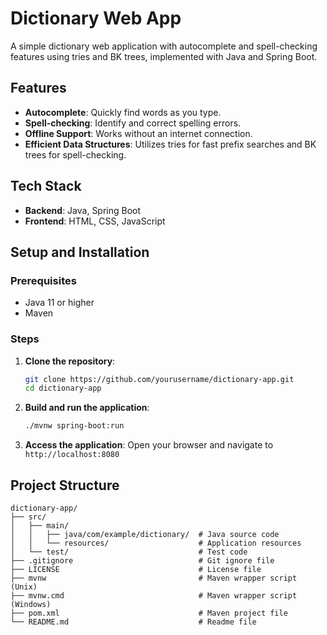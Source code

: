 # Dictionary Web App

A simple dictionary web application with autocomplete and spell-checking features using tries and BK trees, implemented with Java and Spring Boot.

## Features

- **Autocomplete**: Quickly find words as you type.
- **Spell-checking**: Identify and correct spelling errors.
- **Offline Support**: Works without an internet connection.
- **Efficient Data Structures**: Utilizes tries for fast prefix searches and BK trees for spell-checking.

## Tech Stack

- **Backend**: Java, Spring Boot
- **Frontend**: HTML, CSS, JavaScript

## Setup and Installation

### Prerequisites

- Java 11 or higher
- Maven

### Steps

1. **Clone the repository**:
    ```bash
    git clone https://github.com/yourusername/dictionary-app.git
    cd dictionary-app
    ```

2. **Build and run the application**:
    ```bash
    ./mvnw spring-boot:run
    ```

3. **Access the application**:
    Open your browser and navigate to `http://localhost:8080`

## Project Structure

```
dictionary-app/
├── src/
│   ├── main/
│   │   ├── java/com/example/dictionary/  # Java source code
│   │   └── resources/                    # Application resources
│   └── test/                             # Test code
├── .gitignore                            # Git ignore file
├── LICENSE                               # License file
├── mvnw                                  # Maven wrapper script (Unix)
├── mvnw.cmd                              # Maven wrapper script (Windows)
├── pom.xml                               # Maven project file
└── README.md                             # Readme file
```

